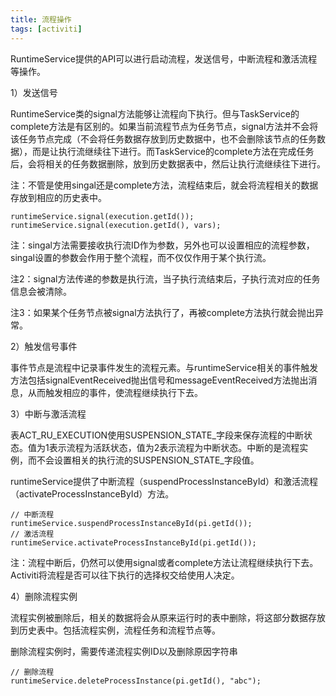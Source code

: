 ```yaml
---
title: 流程操作
tags: [activiti]
---
```


RuntimeService提供的API可以进行启动流程，发送信号，中断流程和激活流程等操作。

1）发送信号

RuntimeService类的signal方法能够让流程向下执行。但与TaskService的complete方法是有区别的。如果当前流程节点为任务节点，signal方法并不会将该任务节点完成（不会将任务数据存放到历史数据中，也不会删除该节点的任务数据），而是让执行流继续往下进行。而TaskService的complete方法在完成任务后，会将相关的任务数据删除，放到历史数据表中，然后让执行流继续往下进行。

注：不管是使用singal还是complete方法，流程结束后，就会将流程相关的数据存放到相应的历史表中。

```
runtimeService.signal(execution.getId());
runtimeService.signal(execution.getId(), vars);
```

注：singal方法需要接收执行流ID作为参数，另外也可以设置相应的流程参数，singal设置的参数会作用于整个流程，而不仅仅作用于某个执行流。

注2：signal方法传递的参数是执行流，当子执行流结束后，子执行流对应的任务信息会被清除。

注3：如果某个任务节点被signal方法执行了，再被complete方法执行就会抛出异常。

2）触发信号事件

事件节点是流程中记录事件发生的流程元素。与runtimeService相关的事件触发方法包括signalEventReceived抛出信号和messageEventReceived方法抛出消息，从而触发相应的事件，使流程继续执行下去。

3）中断与激活流程

表ACT_RU_EXECUTION使用SUSPENSION_STATE_字段来保存流程的中断状态。值为1表示流程为活跃状态，值为2表示流程为中断状态。中断的是流程实例，而不会设置相关的执行流的SUSPENSION_STATE_字段值。

runtimeService提供了中断流程（suspendProcessInstanceById）和激活流程（activateProcessInstanceById）方法。

```
// 中断流程
runtimeService.suspendProcessInstanceById(pi.getId());
// 激活流程
runtimeService.activateProcessInstanceById(pi.getId());
```

注：流程中断后，仍然可以使用signal或者complete方法让流程继续执行下去。Activiti将流程是否可以往下执行的选择权交给使用人决定。

4）删除流程实例

流程实例被删除后，相关的数据将会从原来运行时的表中删除，将这部分数据存放到历史表中。包括流程实例，流程任务和流程节点等。

删除流程实例时，需要传递流程实例ID以及删除原因字符串

```
// 删除流程
runtimeService.deleteProcessInstance(pi.getId(), "abc");
```
